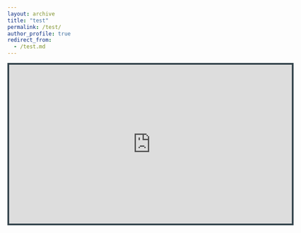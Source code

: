 ```yaml
---
layout: archive
title: "test"
permalink: /test/
author_profile: true
redirect_from:
  - /test.md
---
```

<iframe id="existing-iframe"
        width="640" height="360"
        src="https://www.youtube.com/embed/q2C0EO0zzAY?enablejsapi=1&cc_load_policy=1"
        frameborder="0"
        style="border: solid 4px #37474F"
></iframe>
